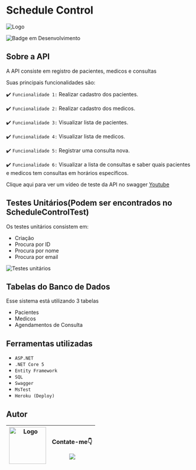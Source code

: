 # Schedule Control
  <img src="https://i.imgur.com/f6iuetM.png" alt="Logo" >
  <br/>

![Badge em Desenvolvimento](http://img.shields.io/static/v1?label=STATUS&message=EM%20DESENVOLVIMENTO&color=GREEN&style=for-the-badge)

## Sobre a API

  <p>A API consiste em registro de pacientes, medicos e consultas</p>
  
  <p>Suas principais funcionalidades são:</p>
  
  :heavy_check_mark: `Funcionalidade 1:` Realizar cadastro dos pacientes.
  
  :heavy_check_mark: `Funcionalidade 2:` Realizar cadastro dos medicos.
  
  :heavy_check_mark: `Funcionalidade 3:` Visualizar lista de pacientes.
  
  :heavy_check_mark: `Funcionalidade 4:` Visualizar lista de medicos.
  
  :heavy_check_mark: `Funcionalidade 5:` Registrar uma consulta nova.
  
  :heavy_check_mark: `Funcionalidade 6:` Visualizar a lista de consultas e saber quais pacientes e medicos tem consultas em horários específicos.
  
  Clique aqui para ver um vídeo de teste da API no swagger [Youtube](https://studio.youtube.com/video/yKGAlpAddZo/edit)
  
  ## Testes Unitários(Podem ser encontrados no ScheduleControlTest)
  <p> Os testes unitários consistem em: </p>
  
  * Criação
  * Procura por ID
  * Procura por nome
  * Procura por email
   <img src="https://i.imgur.com/29zVcUy.jpg" alt="Testes unitários" >
  
  ## Tabelas do Banco de Dados
  
  <p>Esse sistema está utilizando 3 tabelas</p>
  
  * Pacientes 
  * Medicos
  * Agendamentos de Consulta
  
  ## Ferramentas utilizadas
  
  - ``ASP.NET``
  - ``.NET Core 5``
  - ``Entity Framework``
  - ``SQL``
  - ``Swagger``
  - ``MsTest``
  - ``Heroku (Deploy)``
  
  ## Autor
    
   <img src="https://i.imgur.com/2dT2j1U.jpg" alt="Logo" whith="100" height="100"> | <p>Contate-me👇</p> <a href="https://www.linkedin.com/in/lucas-reluz-493549220/" target="_blank"><img src="https://img.shields.io/badge/-LinkedIn-%230077B5?style=for-the-badge&logo=linkedin&logoColor=white" target="_blank"></a>
   | :---: | :---:
